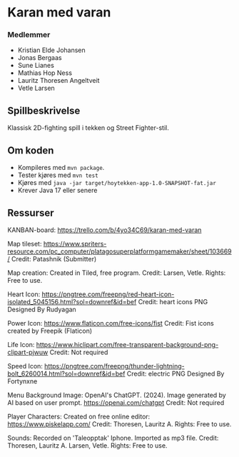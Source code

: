 # Karan med varan

### Medlemmer

- Kristian Elde Johansen
- Jonas Bergaas
- Sune Lianes
- Mathias Hop Ness
- Lauritz Thoresen Angeltveit
- Vetle Larsen

## Spillbeskrivelse

Klassisk 2D-fighting spill i tekken og Street Fighter-stil.

## Om koden

- Kompileres med `mvn package`.
- Tester kjøres med `mvn test`
- Kjøres med `java -jar target/hoytekken-app-1.0-SNAPSHOT-fat.jar`
- Krever Java 17 eller senere

## Ressurser

KANBAN-board:
https://trello.com/b/4yo34C69/karan-med-varan

Map tileset:
https://www.spriters-resource.com/pc_computer/platagosuperplatformgamemaker/sheet/103669/
Credit: Patashnik (Submitter)

Map creation:
Created in Tiled, free program.
Credit: Larsen, Vetle.
Rights: Free to use.

Heart Icon:
https://pngtree.com/freepng/red-heart-icon-isolated_5045156.html?sol=downref&id=bef
Credit: heart icons PNG Designed By Rudyagan

Power Icon:
https://www.flaticon.com/free-icons/fist 
Credit: Fist icons created by Freepik (Flaticon)

Life Icon: 
https://www.hiclipart.com/free-transparent-background-png-clipart-pjwuw
Credit: Not required

Speed Icon:
https://pngtree.com/freepng/thunder-lightning-bolt_6260014.html?sol=downref&id=bef
Credit: electric PNG Designed By Fortynxne 

Menu Background Image:
OpenAI's ChatGPT. (2024). Image generated by AI based on user prompt.
https://openai.com/chatgpt
Credit: Not required

Player Characters:
Created on free online editor: https://www.piskelapp.com/
Credit: Thoresen, Lauritz A.
Rights: Free to use.

Sounds:
Recorded on 'Taleopptak' Iphone. Imported as mp3 file.
Credit: Thoresen, Lauritz A. Larsen, Vetle.
Rights: Free to use.